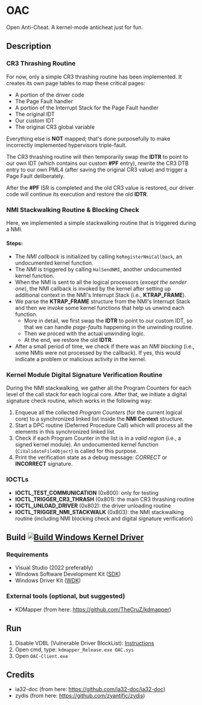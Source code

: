 # OAC
Open Anti-Cheat. A kernel-mode anticheat just for fun.

## Description
### CR3 Thrashing Routine
For now, only a simple CR3 thrashing routine has been implemented.
It creates its own page tables to map these critical pages:
- A portion of the driver code
- The Page Fault handler
- A portion of the Interrupt Stack for the Page Fault handler
- The original IDT
- Our custom IDT
- The original CR3 global variable

Everything else is **NOT** mapped; that's done purposefully to make incorrectly implemented hypervisors triple-fault.

The CR3 thrashing routine will then temporarily swap the **IDTR** to point to our own IDT (which contains our custom **#PF** entry), rewrite the CR3 DTB entry to our own PML4 (after saving the original CR3 value) and trigger a Page Fault deliberately.

After the **#PF** ISR is completed and the old CR3 value is restored, our driver code will continue its execution and restore the old **IDTR**.

### NMI Stackwalking Routine & Blocking Check
Here, we implemented a simple stackwalking routine that is triggered during a NMI.
#### Steps:
- The *NMI callback* is initialized by calling `KeRegisterNmiCallback`, an undocumented kernel function.
- The *NMI* is triggered by calling `HalSendNMI`, another undocumented kernel function.
- When the NMI is sent to all the logical processors (*except the sender one*), the NMI callback is invoked by the kernel after setting up additional context in the NMI's Interrupt Stack (i.e., **KTRAP_FRAME**).
- We parse the **KTRAP_FRAME** structure from the NMI's Interrupt Stack and then we invoke some kernel functions that help us unwind each function.
  - More in detail, we first swap the **IDTR** to point to our custom IDT, so that we can handle *page-faults* happening in the unwinding routine.
  - Then we proced with the actual unwinding logic.
  - At the end, we restore the old **IDTR**.
- After a small period of time, we check if there was an *NMI blocking* (i.e., some NMIs were not processed by the callback). If yes, this would indicate a problem or malicious activity in the kernel.

### Kernel Module Digital Signature Verification Routine
During the NMI stackwalking, we gather all the Program Counters for each level of the call stack for each logical core. After that, we initiate a digital signature check routine, which works in the following way:
1. Enqueue all the collected *Program Counters* (for the current logical core) to a synchronized linked list inside the **NMI Context** structure.
2. Start a DPC routine (Deferred Procedure Call) which will process all the elements in this synchronized linked list.
3. Check if each Program Counter in the list is in a *valid region* (i.e., a signed kernel module). An undocumented kernel function (`CiValidateFileObject`) is called for this purpose.
4. Print the verification state as a debug message: *CORRECT* or **INCORRECT** signature.

### IOCTLs
- **IOCTL_TEST_COMMUNICATION** (0x800): only for testing
- **IOCTL_TRIGGER_CR3_THRASH** (0x801): the main CR3 thrashing routine
- **IOCTL_UNLOAD_DRIVER** (0x802): the driver unloading routine
- **IOCTL_TRIGGER_NMI_STACKWALK** (0x803): the NMI stackwalking routine (including NMI blocking check and digital signature verification)


## Build [![Build Windows Kernel Driver](https://github.com/lauralex/OAC/actions/workflows/msbuild.yml/badge.svg)](https://github.com/lauralex/OAC/actions/workflows/msbuild.yml)
### Requirements
- Visual Studio (2022 preferably)
- Windows Software Development Kit ([SDK](https://developer.microsoft.com/en-us/windows/downloads/windows-sdk/))
- Windows Driver Kit ([WDK](https://learn.microsoft.com/en-us/windows-hardware/drivers/download-the-wdk))
### External tools (optional, but suggested)
- KDMapper (from here: https://github.com/TheCruZ/kdmapper)

## Run
1. Disable VDBL (Vulnerable Driver BlockList): [Instructions](https://www.elevenforum.com/t/enable-or-disable-microsoft-vulnerable-driver-blocklist-in-windows-11.10031/)
2. Open cmd, type: `kdmapper_Release.exe OAC.sys`
3. Open `OAC-Client.exe`

## Credits
- ia32-doc (from here: https://github.com/ia32-doc/ia32-doc)
- zydis (from here: https://github.com/zyantific/zydis)
